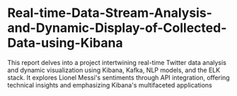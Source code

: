 # Real-time-Data-Stream-Analysis-and-Dynamic-Display-of-Collected-Data-using-Kibana
This report delves into a project intertwining real-time Twitter data analysis and dynamic visualization using Kibana, Kafka, NLP models, and the ELK stack. It explores Lionel Messi's sentiments through API integration, offering technical insights and emphasizing Kibana's multifaceted applications
